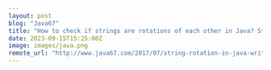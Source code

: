 ```yaml
---
layout: post
blog: "Java67"
title: "How to check if strings are rotations of each other in Java? String Rotation Example Solution"
date: 2023-09-15T15:25:00Z
image: images/java.png
remote_url: "http://www.java67.com/2017/07/string-rotation-in-java-write-program.html"
---
```

